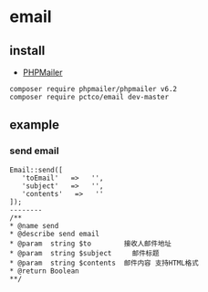 # email

## install
* [PHPMailer](https://github.com/PHPMailer/PHPMailer)
```
composer require phpmailer/phpmailer v6.2
composer require pctco/email dev-master
```


## example
### send email
```
Email::send([
   'toEmail'   =>   '',
   'subject'   =>   '',
   'contents'   =>   ''
]);
--------
/**
* @name send
* @describe send email
* @param  string $to        接收人邮件地址
* @param  string $subject     邮件标题
* @param  string $contents  邮件内容 支持HTML格式
* @return Boolean
**/
```
